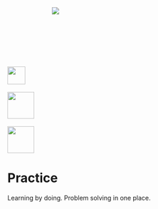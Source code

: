 ﻿﻿﻿﻿﻿﻿
<div style="margin: 100px 100px 100px 100px">
<a>
    <img src="https://www.codewars.com/users/skilldeliver/badges/large" align="center">
</a>
</div>
<br />
<div>
<a href="https://www.hackerrank.com/skilldeliver">
    <img height=40 src="https://www.hackerrank.com/wp-content/uploads/2018/08/hackerrank_logo.png" align="center">
</a>
</div>
<br />
<div>
<a href="https://softuni.bg/users/profile/show/skilldeliver">
    <img height=60 src="https://softuni.bg/content/images/svg-logos/software-university-logo.svg" align="center" >
</a>
</div>
<br />
<div>
<a href="https://computerscience.nbu.bg/en/">
    <img height=60 src="https://i.imgur.com/HzwXEBk.png" align="center" >
</a>
</div>

    
    
# Practice
Learning by doing.  Problem solving in one place.









